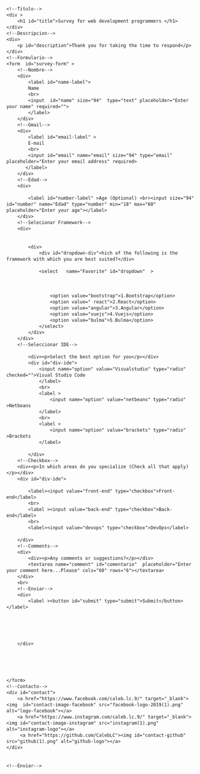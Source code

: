 
<link rel="stylesheet" href="facebook-logo-2019(1).png">
<link rel="stylesheet" href="estilo.css">
<link href="https://fonts.googleapis.com/css2?family=Edu+SA+Beginner:wght@500&family=Montserrat:ital,wght@1,200&family=Oswald:wght@300&family=Teko:wght@300&display=swap" rel="stylesheet"> 
<link rel="stylesheet" href="https://fonts.googleapis.com/css2?family=Material+Symbols+Outlined:opsz,wght,FILL,GRAD@20..48,100..700,0..1,-50..200" />
<link rel="stylesheet" href="https://fonts.googleapis.com/css2?family=Material+Symbols+Outlined:opsz,wght,FILL,GRAD@48,400,0,0" />
<link rel="stylesheet" href="instagram(1).png">
<link rel="stylesheet" href="https://iconscout.com/icons/github">

<html>

<head>
    <title>Formulario</title>
</head>
<body >
    
    <!--Titulo-->
    <div >
        <h1 id="title">Survey for web development programmers </h1>
    </div>
    <!--Descripcion-->
    <div>
        <p id="description">Thank you for taking the time to respond</p>
    </div>
    <!--Formulario-->
    <form  id="survey-form" >
        <!--Nombre-->
        <div>
            <label id="name-label">
            Name
            <br>
            <input  id="name" size="94"  type="text" placeholder="Enter your name" required="">
            </label>
        </div>
        <!--Gmail-->
        <div>
            <label id="email-label" >
            E-mail
            <br>
            <input id="email" name="email" size="94" type="email" placeholder="Enter your email address" required>
           </label>
        </div>
        <!--Edad-->
        <div>
            
            <label id="number-label" >Age (Optional) <br><input size="94" id="number" name="Edad" type="number" min="18" max="60" placeholder="Enter your age"></label>
        </div>
        <!--Selecionar Framework-->
        <div>
           
            
            <div>
                <div id="dropdown-div">hich of the following is the framework with which you are best suited?</div>
                    
                <select   name="Favorite" id="dropdown"  >
                    
                  
                    
                    <option value="bootstrap">1.Bootstrap</option>
                    <option value=" react">2.React</option>
                    <option value="angular">3.Angular</option>
                    <option value="vuejs">4.Vuejs</option>
                    <option value="bulma">5.Bulma</option>
                </select>
            </div>    
        </div>
        <!--Seleccionar IDE-->
        
            <div><p>Select the best option for you</p></div>
            <div id="div-ide">
                <input name="option" value="Visualstudio" type="radio"  checked="">Visual Studio Code
                </label>
                <br>
                <label >
                    <input name="option" value="netbeans" type="radio"  >Netbeans
                </label>
                <br>
                <label >
                    <input name="option" value="brackets" type="radio" >Brackets
                </label>
                
            </div>
        <!--Checkbox-->
        <div><p>In which areas do you specialize (Check all that apply)</p></div>
        <div id="div-ide">
            
            <label><input value="front-end" type="checkbox">Front-end</label>
            <br>
            <label ><input value="back-end" type="checkbox">Back-end</label>
            <br>
            <label><input value="devops" type="checkbox">DevOps</label>

        </div>
        <!--Comments-->
        <div>
            <div><p>Any comments or suggestions?</p></div>
            <textarea name="comment" id="comentario"  placeholder="Enter your comment here...Please" cols="60" rows="6"></textarea>
        </div>
        <br>
        <!--Enviar-->
        <div>
            <label ><button id="submit" type="submit">Submit</button></label>
           
            
    


        </div>
        



        
    </form>
    <!--Contacto-->    
    <div id="contact">
        <a href="https://www.facebook.com/caleb.lc.9/" target="_blank"><img  id="contact-image-facebook" src="facebook-logo-2019(1).png" alt="logo-facebook"></a>
        <a href="https://www.instagram.com/caleb.lc.9/" target="_blank"><img id="contact-image-instagram" src="instagram(1).png" alt="instagram-logo"></a>
         <a href="https://github.com/CalebLC"><img id="contact-github" src="github(1).png" alt="github-logo"></a>
    </div>


    <!--Enviar-->

</body>
</html>
